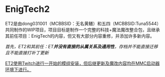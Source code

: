 # EnigTech2

ET2是由dong031001（MCBBSID：无名黄鳝）和五四（MCBBSID:Tuna5544）共同制作的WIP项目，项目目标是制作一个完整的科技+魔法魔改整合包，且继承其前任项目：EnigTech的内容，但又有大部分内容重修，并添加许多新内容。

*首先，ET2和其前任：ET**并没有直接的从属关系及通用性**，存档并不能直接迁移且不能直接打补丁更新*

<u>ET2使用Twitch进行一开始的模组安装，但后继更新及魔改内容均在MMC启动器环境下进行。</u>

